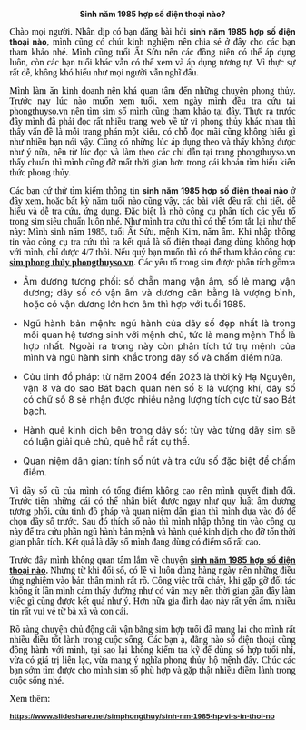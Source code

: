 <p dir="ltr" style="text-align:center"><strong>Sinh năm 1985 hợp số điện thoại nào?</strong></p>

<p dir="ltr" style="text-align:justify"><span style="background-color:transparent; color:rgb(0, 0, 0); font-family:cambria,serif; font-size:12pt">Chào mọi người. Nhân dịp có bạn đăng bài hỏi </span><strong>sinh năm 1985 hợp số điện thoại nào</strong><span style="background-color:transparent; color:rgb(0, 0, 0); font-family:cambria,serif; font-size:12pt">, mình cũng có chút kinh nghiệm nên chia sẻ ở đây cho các bạn tham khảo nhé. Mình cũng tuổi Ất Sửu nên các đồng niên có thể áp dụng luôn, còn các bạn tuổi khác vẫn có thể xem và áp dụng tương tự. Vì thực sự rất dễ, không khó hiểu như mọi người vẫn nghĩ đâu.</span></p>

<p dir="ltr" style="text-align:justify"><span style="background-color:transparent; color:rgb(0, 0, 0); font-family:cambria,serif; font-size:12pt">Mình làm ăn kinh doanh nên khá quan tâm đến những chuyện phong thủy. Trước nay lúc nào muốn xem tuổi, xem ngày mình đều tra cứu tại phongthuyso.vn nên tìm sim số mình cũng tham khảo tại đây. Thực ra trước đây mình đã phải đọc rất nhiều trang web về tử vi phong thủy khác nhau thì thấy vấn đề là mỗi trang phán một kiểu, có chỗ đọc mãi cũng không hiểu gì như nhiều bạn nói vậy. Cũng có những lúc áp dụng theo và thấy không được như ý nữa, nên từ lúc đọc và làm theo các chỉ dẫn tại trang phongthuyso.vn thấy chuẩn thì mình cũng đỡ mất thời gian hơn trong cái khoản tìm hiểu kiến thức phong thủy.</span></p>

<p dir="ltr" style="text-align:justify"><span style="background-color:transparent; color:rgb(0, 0, 0); font-family:cambria,serif; font-size:12pt">Các bạn cứ thử tìm kiếm thông tin </span><strong>sinh năm 1985 hợp số điện thoại nào </strong><span style="background-color:transparent; color:rgb(0, 0, 0); font-family:cambria,serif; font-size:12pt">ở đây xem, hoặc bất kỳ năm tuổi nào cũng vậy, các bài viết đều rất chi tiết, dễ hiểu và dễ tra cứu, ứng dụng. Đặc biệt là nhờ công cụ phân tích các yếu tố trong sim siêu chuẩn luôn nhé. Như mình tra cứu thì có thể tóm tắt lại như thế này: Mình sinh năm 1985, tuổi Ất Sửu, mệnh Kim, năm âm. Khi nhập thông tin vào công cụ tra cứu thì ra kết quả là số điện thoại đang dùng không hợp với mình, chỉ được 4/7 thôi. Nếu quý bạn muốn thì có thể tham khảo công cụ: <strong><a href="https://phongthuyso.vn/xem-phong-thuy-sim.html">sim phong thủy phongthuyso.vn</a></strong>. Các yếu tố trong sim được phân tích gồm:a</span></p>

<ul>
	<li dir="ltr">
	<p dir="ltr" style="text-align:justify"><span style="background-color:transparent; font-size:12pt">Âm dương tương phối: số chẵn mang vận âm, số lẻ mang vận dương; dãy số có vận âm và dương cân bằng là vượng bình, hoặc có vận dương lớn hơn âm thì hợp với tuổi 1985.</span></p>
	</li>
	<li dir="ltr">
	<p dir="ltr" style="text-align:justify"><span style="background-color:transparent; font-size:12pt">Ngũ hành bản mệnh: ngũ hành của dãy số đẹp nhất là trong mối quan hệ tương sinh với mệnh chủ, tức là mang mệnh Thổ là hợp nhất. Ngoài ra trong này còn phân tích tứ trụ mệnh của mình và ngũ hành sinh khắc trong dãy số và chấm điểm nữa.</span></p>
	</li>
	<li dir="ltr">
	<p dir="ltr" style="text-align:justify"><span style="background-color:transparent; font-size:12pt">Cửu tinh đồ pháp: từ năm 2004 đến 2023 là thời kỳ Hạ Nguyên, vận 8 và do sao Bát bạch quản nên số 8 là vượng khí, dãy số có chữ số 8 sẽ nhận được nhiều năng lượng tích cực từ sao Bát bạch.</span></p>
	</li>
	<li dir="ltr">
	<p dir="ltr" style="text-align:justify"><span style="background-color:transparent; font-size:12pt">Hành quẻ kinh dịch bên trong dãy số: tùy vào từng dãy sim sẽ có luận giải quẻ chủ, quẻ hỗ rất cụ thể.</span></p>
	</li>
	<li dir="ltr">
	<p dir="ltr" style="text-align:justify"><span style="background-color:transparent; font-size:12pt">Quan niệm dân gian: tính số nút và tra cứu số đặc biệt để chấm điểm.</span></p>
	</li>
</ul>

<p dir="ltr" style="text-align:justify"><span style="background-color:transparent; color:rgb(0, 0, 0); font-family:cambria,serif; font-size:12pt">Vì dãy số cũ của mình có tổng điểm không cao nên mình quyết định đổi. Trước tiên những cái có thể nhận biết được ngay như quy luật âm dương tương phối, cửu tinh đồ pháp và quan niệm dân gian thì mình dựa vào đó để chọn dãy số trước. Sau đó thích số nào thì mình nhập thông tin vào công cụ này để tra cứu phần ngũ hành bản mệnh và hành quẻ kinh dịch cho đỡ tốn thời gian phân tích. Kết quả là dãy số mình đang dùng có điểm số rất cao.</span></p>

<p dir="ltr" style="text-align:justify"><span style="background-color:transparent; color:rgb(0, 0, 0); font-family:cambria,serif; font-size:12pt">Trước đây mình không quan tâm lắm về chuyện </span><strong><u><a href="https://phongthuyso.vn/tuoi-at-suu-hop-voi-so-dien-thoai-nao.html">sinh năm 1985 hợp số điện thoại nào</a></u>. </strong><span style="background-color:transparent; color:rgb(0, 0, 0); font-family:cambria,serif; font-size:12pt">Nhưng từ khi đổi số, có lẽ vì luôn dùng hàng ngày nên những điều ứng nghiệm vào bản thân mình rất rõ. Công việc trôi chảy, khi gặp gỡ đối tác không ít lần mình cảm thấy dường như có vận may nên thời gian gần đây làm việc gì cũng được kết quả như ý. Hơn nữa gia đình dạo này rất yên ấm, nhiều tin rất vui vẻ từ bà xã và con cái.</span></p>

<p dir="ltr" style="text-align:justify"><span style="background-color:transparent; color:rgb(0, 0, 0); font-family:cambria,serif; font-size:12pt">Rõ ràng chuyện chủ động cải vận bằng sim hợp tuổi đã mang lại cho mình rất nhiều điều tốt lành trong cuộc sống. Các bạn ạ, đằng nào số điện thoại cũng đồng hành với mình, tại sao lại không kiểm tra kỹ để dùng số hợp tuổi nhỉ, vừa có giá trị liên lạc, vừa mang ý nghĩa phong thủy hộ mệnh đấy. Chúc các bạn sớm tìm được cho mình sim số phù hợp và gặp thật nhiều điềm lành trong cuộc sống nhé.</span></p>

<p dir="ltr" style="text-align:justify"><span style="background-color:transparent; color:rgb(0, 0, 0); font-family:cambria,serif; font-size:12pt">Xem thêm:&nbsp;</span></p>

<p dir="ltr" style="text-align:justify"><strong><span style="color:rgb(17, 85, 204); font-family:arial; font-size:10pt"><a class="in-cell-link" href="https://www.slideshare.net/simphongthuy/sinh-nm-1985-hp-vi-s-in-thoi-no" target="_blank">https://www.slideshare.net/simphongthuy/sinh-nm-1985-hp-vi-s-in-thoi-no</a></span></strong></p>
